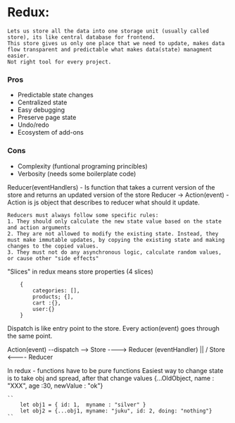 # Redux: 
    Lets us store all the data into one storage unit (usually called store), its like central database for frontend. 
    This store gives us only one place that we need to update, makes data flow transparent and predictable what makes data(state) managment easier.
    Not right tool for every project.

### Pros
- Predictable state changes
- Centralized state
- Easy debugging
- Preserve page state
- Undo/redo
- Ecosystem of add-ons

### Cons
- Complexity (funtional programing princibles)
- Verbosity (needs some boilerplate code)

Reducer(eventHandlers) - 
    Is function that takes a current version of the store and returns an updated version of the store
Reducer -> Action(event) - 
    Action is js object that describes to reducer what should it update.

    Reducers must always follow some specific rules:
    1. They should only calculate the new state value based on the state and action arguments
    2. They are not allowed to modify the existing state. Instead, they must make immutable updates, by copying the existing state and making changes to the copied values.
    3. They must not do any asynchronous logic, calculate random values, or cause other "side effects"

"Slices" in redux means store properties (4 slices)

```
    {
        categories: [],
        products; {],
        cart :{},
        user:{}
    }
```
Dispatch is like entry point to the store. Every action(event) goes through the same point. 

Action(event) --dispatch --> Store ----> Reducer (eventHandler) 
                                                ||
                                                \/
                             Store <---- Reducer



In redux - functions have to be pure functions
Easiest way to change state is to take obj and spread, after that change values {...OldObject, name : "XXX", age :30, newValue : "ok"}

    ``  
        let obj1 = { id: 1,  myname : "silver" }
        let obj2 = {...obj1, myname: "juku", id: 2, doing: "nothing"}
    ``
